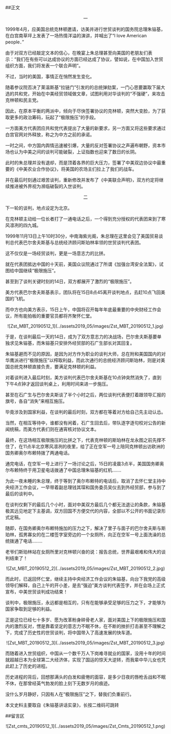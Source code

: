 ##正文

 <div align="center">一</div>

1999年4月，应美国总统克林顿邀请，访美并进行世贸谈判的国务院总理朱镕基，在白宫南草坪上发表了一场热情洋溢的演讲，并喊出了“I love American people．”

由于对双方已经敲定文本的信心，在晚宴上朱总理甚至向美国的老朋友们表示：“我们在有些可以达成协议的方面已经达成了协议，譬如说，在中国加入世贸组织方面，我们将发表一个联合声明”。

不过，当时的美国，事情正在悄然发生变化。

随着参议院否决了莱温斯基“拉链门”引发的的总统弹劾案，一门心思要赢取下届大选的共和党，开始在中美经贸领域做文章，试图利用对华谈判的“不强硬”，来攻击克林顿和民主党。

因此，在原本平衡的两派中，倾向于尽快签署协议的克林顿，突然大变脸，为了获取更多的政治筹码，玩起了“极限施压”的手段。

一方面美方代表团应共和党代表提出了大量的新要求，另一方面又将这些要求通过白宫官网对外释放，称之为中方之前的承诺。

一时之间，中方国内舆情迅速被引爆，大量的反对签署协议之声遍布朝野，资本市场也认为中美之间的谈判可能破裂，上证指数也迎来了数日的长阴。

此时的朱总理并没有退却，而是顶着各界的巨大压力，签署了中美双边协议中最重要的《中美农业合作协议》，将美国的农场主们拉上了我们的战车。

并在最后时刻通过艰苦谈判，重新修改并发布了《中美联合声明》，双方约定将继续推进被外界视为濒临破裂的入世谈判。


 <div align="center">二</div>

下一轮的谈判，地点设定为北京。

在克林顿主动给一位长者打了一通电话之后，一个得到充分授权的代表团来到了寒风凛冽的四九城。

1999年11月13日上午10时30分，中南海紫光阁，朱总理在这里会见了美国贸易谈判总代表巴尔舍夫斯基与总统经济顾问斯珀林率领的世贸谈判代表团。

这不仅仅是一场经贸谈判，更是一场意志力的比拼。

就在代表团抵达中国的十天前，美国众议院通过了所谓《加强台湾安全法案》，试图给中国继续“极限施压”。

甚至到了谈判关键时刻的14日，双方都展开了激烈的“极限施压”。

美方代表巴尔舍夫斯基表示，团队将在15日8点45离开谈判地点，去赶10点飞回美国的飞机。

而中方也向美方表示，15日上午，中国将召开每年年底最重要的中央财经工作会议，所有能拍板的重要官员都将齐聚怀仁堂。

 <div align="center">![Zst_MBT_20190512_1](../assets2019_05/images/Zst_MBT_20190512_1.jpg)</div>

于是，在谈判最后一天的14日，成为了双方意志力的决战场，巴尔舍夫斯基要单独求见朱镕基，而朱镕基只安排外经贸部的石广生部长对其回复。

朱镕基避而不见的原因，是因为对方作为职业的谈判大师，总在附和美国国内的对华鹰派进行“极限施压”以榨取利益，而此次通行的总统经济顾问斯珀林，则是对美国总统克林顿直接负责，要满足克林顿的利益。

对着谈判进入最后时刻，美方谈判代表巴尔舍夫斯基在10点钟突然消失了，直到下午4点钟才返回谈判桌上，利用时间来进一步施压。

甚至在石广生与巴尔舍夫斯谈了半个小时之后，两位谈判代表便打着跟领导汇报的旗号，各自“消失”来相互施压。

毕竟涉及到国家利益，在谈判的最后时刻，双方都在等着对方给自己先主动认怂。

当然，在相互等待中，谁都没有闲着，石广生回去后，带队逐字逐句校对公告的新闻统稿，而美方代表们则在通宵核对协议文本。

最终，在这场相互极限施压的比拼之下，代表克林顿的斯珀林在龙永图之前先撑不住了，在11点半北京寒风凛冽的夜里，给了正在空军一号上陪同克林顿出访欧洲的国务卿奥尔布赖特拨了两通电话。

通完电话，在空军一号上进行了一场讨论之后，15日的凌晨3点半，美国国务卿奥尔布赖特终于用卫星电话拨通了中国总理朱镕基的红机.......

为此一夜未睡的朱总理，终于等到了奥尔布赖特的电话后，取消了去怀仁堂主持中央经济工作会议，一早带着副总理钱其琛和国务委员吴仪去到外经贸部，参与到了最后的谈判中。

在谈判仅剩下的最后几个小时，面对中美双方最后几个都无法退让的条款，朱镕基极其远见地定下主基调，双方回国不方便交代的内容，全部以不公开的书面记录形式定稿。

随即，在国务卿奥尔布赖特施加的压力之下，解决了里子与面子的巴尔舍夫斯与斯珀林，孤男寡女的在二楼签字室旁边的一个女厕所，向正在空军一号上面洗澡的总统拨通了电话........

老爷们斯珀林站在女厕所里对克林顿兴奋的说：报告总统，世界最艰难和伟大的谈判结束了！

 <div align="center">![Zst_MBT_20190512_2](../assets2019_05/images/Zst_MBT_20190512_2.jpg)</div>

而此时，已返回怀仁堂，继续主持中央经济工作会议的朱镕基，向台下我党的高级领导们解释，自己上午的开小差，是去“强迫”美方谈判代表签字，并在会场上正式宣布，中美世贸谈判成功结束！

谈判中，极限施压，永远都是相互的，只有在能够承受足够的压力之下，才能够为国家争取到足够的利益。

正是这位已经七十多岁、愿为改革粉身碎骨老人家，面对美国上下的极限施压和国内的激烈反对，愣是靠着坚定的意志力不眠不休，在不断的挫折打击甚至不理解之下，完成了历史性的世贸谈判，将中国带入了高速发展的快车道。

 <div align="center">![Zst_MBT_20190512_3](../assets2019_05/images/Zst_MBT_20190512_3.jpg)</div>

而随着进入世贸组织，中国从一个数千万人下岗难寻就业的国家，没用十年的时间就超越日本为全球第二大经济体，实现了国运的惊天大逆转，而我辈中华儿女也凭此赶上了历史的进程。

历史进程的背后，回想那满头的白发和疲倦的面容，是多少日夜的唇枪舌战和不眠不休，在那曾经英气勃发的脸上刻下无数岁月的痕迹。

没什么岁月静好，只因有人在“极限施压”之下，替我们负重前行。

本文史料主要取自《朱镕基讲话实录》，长按二维码可跳转

##留言区
 <div align="center">![Zst_cmts_20190512_1](../assets2019_05/images/Zst_Cmts_20190512_1.png)</div>